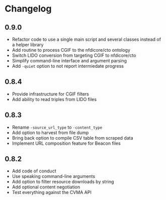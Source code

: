 # Changelog

## 0.9.0

- Refactor code to use a single main script and several classes instead of a helper library
- Add routine to process CGIF to the nfdicore/cto ontology
- Switch LIDO conversion from targeting CGIF to nfdicore/cto
- Simplify command-line interface and argument parsing
- Add `-quiet` option to not report intermiedate progress

## 0.8.4

- Provide infrastructure for CGIF filters
- Add ability to read triples from LIDO files

## 0.8.3

- Rename `-source_url_type` to `-content_type`
- Add option to harvest from file dump
- Bring back option to compile CSV table from scraped data
- Implement URL composition feature for Beacon files

## 0.8.2

- Add code of conduct
- Use speaking command-line arguments
- Add option to filter resource downloads by string
- Add optional content negotiation
- Test everything against the CVMA API
